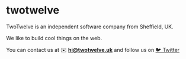 # twotwelve

TwoTwelve is an independent software company from Sheffield, UK.

We like to build cool things on the web.

You can contact us at ✉️ **hi@twotwelve.uk** and follow us on [🐦 Twitter](https://twitter.com/home)
